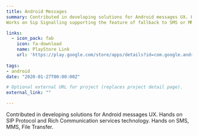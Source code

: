 ```yaml
---
title: Android Messages
summary: Contributed in developing solutions for Android messages UX. Hands on SIP Protocol and Rich Communication services technology. Hands on SMS, MMS, File Transfer.
Works on Sip Signalling supporting the feature of fallback to SMS or MMS. Requires DATA(Mobile Data or Wifi) for sending and receiving RCS messages.

links:
  - icon_pack: fab
    icon: fa-download
    name: PlayStore Link
    url: 'https://play.google.com/store/apps/details?id=com.google.android.apps.messaging&hl=en/'
    
tags:
- android
date: "2020-01-27T00:00:00Z"

# Optional external URL for project (replaces project detail page).
external_link: ""

---
```

Contributed in developing solutions for Android messages UX. Hands on SIP Protocol and Rich Communication services technology. Hands on SMS, MMS, File Transfer.
